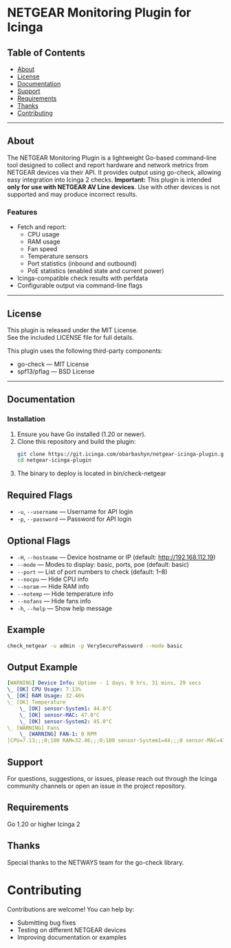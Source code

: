 # NETGEAR Monitoring Plugin for Icinga

## Table of Contents
- [About](#about)  
- [License](#license)  
- [Documentation](#documentation)  
- [Support](#support)  
- [Requirements](#requirements)  
- [Thanks](#thanks)  
- [Contributing](#contributing)
---

## About
The NETGEAR Monitoring Plugin is a lightweight Go-based command-line tool designed to collect and report hardware and network metrics from NETGEAR devices via their API.
It provides output using go-check, allowing easy integration into Icinga 2 checks.
**Important:** This plugin is intended **only for use with NETGEAR AV Line devices**. Use with other devices is not supported and may produce incorrect results.

### Features
- Fetch and report:
  - CPU usage  
  - RAM usage  
  - Fan speed  
  - Temperature sensors  
  - Port statistics (inbound and outbound)
  - PoE statistics (enabled state and current power)
- Icinga-compatible check results with perfdata  
- Configurable output via command-line flags  
---

## License
This plugin is released under the MIT License.  
See the included LICENSE file for full details.

This plugin uses the following third-party components:

- go-check — MIT License  
- spf13/pflag — BSD License  

---

## Documentation

### Installation
1. Ensure you have Go installed (1.20 or newer).  
2. Clone this repository and build the plugin:
   ```bash
   git clone https://git.icinga.com/obarbashyn/netgear-icinga-plugin.git
   cd netgear-icinga-plugin
3. The binary to deploy is located in bin/check-netgear


## Required Flags
- `-u`, `--username` — Username for API login
- `-p`, `--password` — Password for API login

## Optional Flags
- `-H`, `--hostname` — Device hostname or IP (default: http://192.168.112.19)
- `--mode` — Modes to display: basic, ports, poe (default: basic)
- `--port` — List of port numbers to check (default: 1–8)
- `--nocpu` — Hide CPU info
- `--noram` — Hide RAM info
- `--notemp` — Hide temperature info
- `--nofans` — Hide fans info
- `-h`, `--help` — Show help message

## Example
```bash
check_netgear -u admin -p VerySecurePassword --mode basic
```

## Output Example
```yaml
[WARNING] Device Info: Uptime - 1 days, 0 hrs, 31 mins, 29 secs
\_ [OK] CPU Usage: 7.13%
\_ [OK] RAM Usage: 32.46%
\_ [OK] Temperature
    \_ [OK] sensor-System1: 44.0°C
    \_ [OK] sensor-MAC: 47.0°C
    \_ [OK] sensor-System2: 45.0°C
\_ [WARNING] Fans
    \_ [WARNING] FAN-1: 0 RPM
|CPU=7.13;;;0;100 RAM=32.46;;;0;100 sensor-System1=44;;;0 sensor-MAC=47;;;0 sensor-System2=45;;;0 'Fans speed'=0;;;0
```

## Support
For questions, suggestions, or issues, please reach out through the Icinga community channels or open an issue in the project repository.

## Requirements
Go 1.20 or higher
Icinga 2

## Thanks
Special thanks to the NETWAYS team for the go-check library.

# Contributing
Contributions are welcome!
You can help by:
- Submitting bug fixes
- Testing on different NETGEAR devices
- Improving documentation or examples
